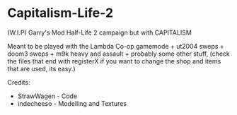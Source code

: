 # Capitalism-Life-2
(W.I.P)
Garry's Mod Half-Life 2 campaign but with CAPITALISM

Meant to be played with the Lambda Co-op gamemode + ut2004 sweps + doom3 sweps + m9k heavy and assault + probably some other stuff,
(check the files that end with registerX if you want to change the shop and items that are used, its easy.)

Credits:
* StrawWagen - Code
* indecheeso - Modelling and Textures
